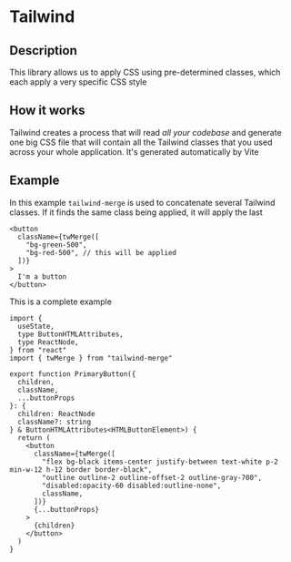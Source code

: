 # Tailwind

## Description

This library allows us to apply CSS using pre-determined classes, which each apply a very specific CSS style

## How it works

Tailwind creates a process that will read _all your codebase_ and generate one big CSS file that will contain all the Tailwind classes that you used across your whole application. It's generated automatically by Vite

## Example

In this example `tailwind-merge` is used to concatenate several Tailwind classes. If it finds the same class being applied, it will apply the last



```tsx
<button
  className={twMerge([
    "bg-green-500",
    "bg-red-500", // this will be applied
  ])}
>
  I'm a button
</button>
```

This is a complete example

```tsx
import {
  useState,
  type ButtonHTMLAttributes,
  type ReactNode,
} from "react"
import { twMerge } from "tailwind-merge"

export function PrimaryButton({
  children,
  className,
  ...buttonProps
}: {
  children: ReactNode
  className?: string
} & ButtonHTMLAttributes<HTMLButtonElement>) {
  return (
    <button
      className={twMerge([
        "flex bg-black items-center justify-between text-white p-2 min-w-12 h-12 border border-black",
        "outline outline-2 outline-offset-2 outline-gray-700",
        "disabled:opacity-60 disabled:outline-none",
        className,
      ])}
      {...buttonProps}
    >
      {children}
    </button>
  )
}
```

